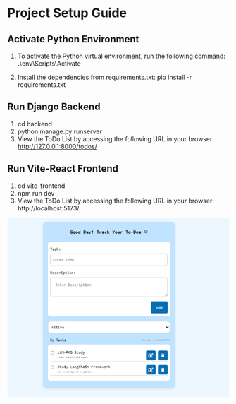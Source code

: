 # Project Setup Guide

## Activate Python Environment
1. To activate the Python virtual environment, run the following command:
   .\env\Scripts\Activate

2. Install the dependencies from requirements.txt:
   pip install -r requirements.txt

## Run Django Backend
1. cd backend
2. python manage.py runserver
3. View the ToDo List by accessing the following URL in your browser: http://127.0.0.1:8000/todos/

## Run Vite-React Frontend
1. cd vite-frontend
2. npm run dev
3. View the ToDo List by accessing the following URL in your browser: http://localhost:5173/

![To Do List](ToDoList.png)